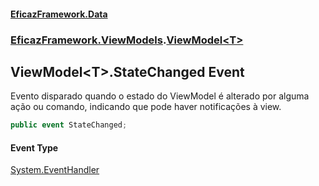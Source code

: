 #### [EficazFramework.Data](EficazFrameworkData.md 'EficazFramework Data')
### [EficazFramework.ViewModels](EficazFrameworkData.md#EficazFramework_ViewModels 'EficazFramework.ViewModels').[ViewModel&lt;T&gt;](ViewModel_T_.md 'EficazFramework.ViewModels.ViewModel&lt;T&gt;')
## ViewModel&lt;T&gt;.StateChanged Event
Evento disparado quando o estado do ViewModel é alterado por alguma ação ou comando, indicando que pode haver notificações à view.  
```csharp
public event StateChanged;
```
#### Event Type
[System.EventHandler](https://docs.microsoft.com/en-us/dotnet/api/System.EventHandler 'System.EventHandler')
